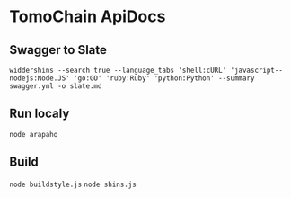 # TomoChain ApiDocs

## Swagger to Slate
```
widdershins --search true --language_tabs 'shell:cURL' 'javascript--nodejs:Node.JS' 'go:GO' 'ruby:Ruby' 'python:Python' --summary swagger.yml -o slate.md
```

## Run localy
`node arapaho`

## Build
`node buildstyle.js`
`node shins.js`
